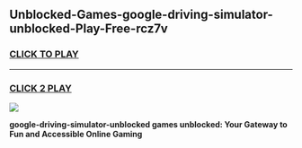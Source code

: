 
## Unblocked-Games-google-driving-simulator-unblocked-Play-Free-rcz7v
<h3>
<a href="https://premium76.site?title=google-driving-simulator-unblocked&ref=18A1">CLICK TO PLAY</a></h3>
<hr>

<h3>
<a href="https://premium76.site?title=google-driving-simulator-unblocked&ref=18A1">CLICK 2 PLAY</a>
  
</h3>

<a href="https://premium76.site?title=google-driving-simulator-unblocked&ref=18A1"><img src="https://clearcache.store/games.png"></a>


**google-driving-simulator-unblocked games unblocked: Your Gateway to Fun and Accessible Online Gaming**
